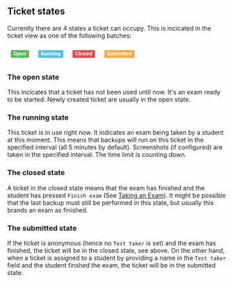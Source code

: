 ## Ticket states

Currently there are 4 states a ticket can occupy. This is incicated in the ticket view as one of the following batches:

![Open](img/ticket-open.png)
![Running](img/ticket-running.png)
![Closed](img/ticket-closed.png)
![Submitted](img/ticket-submitted.png)

### The open state

This incicates that a ticket has not been used until now. It's an exam ready to be started. Newly created ticket are usually in the open state.

### The running state

This ticket is in use right now. It indicates an exam being taken by a student at this moment. This means that backups will run on this ticket in the specified interval (all 5 minutes by default). Screenshots (if configured) are taken in the specified interval. The time limit is counting down.

### The closed state

A ticket in the closed state means that the exam has finished and the student has pressed `Finish exam` (See [Taking an Exam](take-exam.md)). It might be possible that the last backup must still be performed in this state, but usually this brands an exam as finished.

### The submitted state

If the ticket is anonymous (hence no `Test taker` is set) and the exam has finished, the ticket will be in the closed state, see above. On the other hand, when a ticket is assigned to a student by providing a name in the `Test taker` field and the student finshed the exam, the ticket will be in the submitted state.
